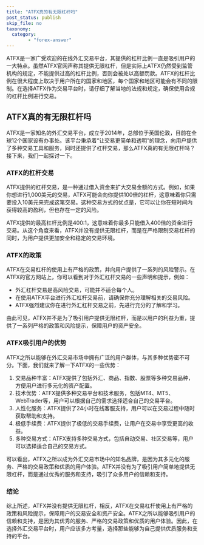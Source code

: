 ```yaml
---
title: "ATFX真的有无限杠杆吗"
post_status: publish
skip_file: no
taxonomy:
  category:
        - "forex-answer"
---
```


ATFX是一家广受欢迎的在线外汇交易平台，其提供的杠杆比例一直是吸引用户的一大特点。虽然ATFX官网声称其提供无限杠杆，但是实际上ATFX仍然受到监管机构的规定，不能提供过高的杠杆比例，否则会被处以高额罚款。ATFX的杠杆比例在很大程度上取决于用户所在的国家和地区，每个国家和地区可能会有不同的限制。在选择ATFX作为交易平台时，请仔细了解当地的法规和规定，确保使用合规的杠杆比例进行交易。

## ATFX真的有无限杠杆吗

ATFX是一家知名的外汇交易平台，成立于2014年，总部位于英国伦敦，目前在全球12个国家设有办事处。该平台秉承着“让交易更简单和透明”的理念，向用户提供了多种交易工具和服务，同时还提供了杠杆交易，那么ATFX真的有无限杠杆吗？接下来，我们一起探讨一下。

### ATFX的杠杆交易

ATFX提供的杠杆交易，是一种通过借入资金来扩大交易金额的方式。例如，如果你想进行1,000美元的交易，ATFX可能会向你提供100倍的杠杆，这意味着你只需要投入10美元来完成这笔交易。这种交易方式的优点是，它可以让你在短时间内获得较高的盈利，但也存在一定的风险。

ATFX提供的最高杠杆比例是400:1，这意味着你最多只能借入400倍的资金进行交易。从这个角度来看，ATFX并没有提供无限杠杆，而是在严格限制交易杠杆的同时，为用户提供更加安全和稳定的交易环境。

### ATFX的政策

ATFX在交易杠杆的使用上有严格的政策，并向用户提供了一系列的风险警示。在ATFX的官方网站上，你可以看到对于外汇杠杆交易的一些声明和提示，例如：

- 外汇杠杆交易是高风险交易，可能并不适合每个人。
- 在使用ATFX平台进行外汇杠杆交易前，请确保你充分理解相关的交易风险。
- ATFX强烈建议你在进行外汇杠杆交易之前，先进行充分的了解和学习。

由此可见，ATFX并不是为了吸引用户提供无限杠杆，而是以用户的利益为重，提供了一系列严格的政策和风险提示，保障用户的资产安全。

### ATFX吸引用户的优势

ATFX之所以能够在外汇交易市场中拥有广泛的用户群体，与其多种优势密不可分。下面，我们就来了解一下ATFX的一些优势：

1. 交易品种丰富：ATFX提供了包括外汇、商品、指数、股票等多种交易品种，方便用户进行多元化的资产配置。
2. 技术优势：ATFX提供多种交易平台和技术服务，包括MT4、MT5、WebTrader等，用户可以根据自己的需求选择适合自己的交易平台。
3. 人性化服务：ATFX提供了24小时在线客服支持，用户可以在交易过程中随时获取帮助和支持。
4. 极低手续费：ATFX提供了极低的交易手续费，让用户在交易中享受更高的收益。
5. 多种交易方式：ATFX支持多种交易方式，包括自动交易、社区交易等，用户可以选择适合自己的交易方式。

可以看出，ATFX之所以成为外汇交易市场中的知名品牌，是因为其多元化的服务、严格的交易政策和优质的用户体验。ATFX并没有为了吸引用户简单地提供无限杠杆，而是通过优秀的服务和支持，吸引了众多用户的信赖和支持。

### 结论

综上所述，ATFX并没有提供无限杠杆，相反，ATFX在交易杠杆使用上有严格的政策和风险提示，保障用户的交易安全和资产安全。ATFX之所以能够吸引用户的信赖和支持，是因为其优秀的服务、严格的交易政策和优质的用户体验。因此，在选择外汇交易平台时，用户应该多方考量，选择那些能够为自己提供优质服务和支持的平台。


